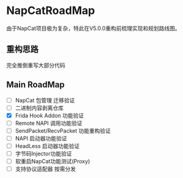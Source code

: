 # NapCatRoadMap
由于NapCat项目极为复杂，特此在V5.0.0重构前梳理实现和规划路线图。

## 重构思路
完全推倒重写大部分代码

## Main RoadMap
- [ ] NapCat 包管理 迁移验证
- [ ] 二进制内容剥离仓库
- [x] Frida Hook Addon 功能验证
- [ ] Remote NAPI 调用功能验证
- [ ] SendPacket/RecvPacket 功能重构验证
- [ ] NAPI 启动器功能验证
- [ ] HeadLess 启动器功能验证
- [ ] 字节码Injector功能验证
- [ ] 软重启NapCat功能测试(Proxy)
- [ ] 支持协议适配器 按需分发
